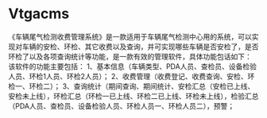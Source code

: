 # Vtgacms
 《车辆尾气检测收费管理系统》是一款适用于车辆尾气检测中心用的系统，可以实现对车辆的安检、环检、其它收费以及查询，并可实现哪些车辆是否安检了，是否环检了以及各项查询统计等功能，是一款有效的管理软件，具体功能包话如下： 该软件的功能主要包括： 1、基本信息（车辆类型、PDA人员、查检员、设备检验人员、环检1人员、环检2人员）； 2、收费管理（收费登记、收费查询、安检、环检一、环检二）； 3、查询统计（期间查询、期间统计、安检汇总（安检已上线、安检未上线），环检汇总（环检一已上线、环检二已上线、环检未上线），检验汇总（PDA人员、查检员、设备检验人员、环检人员一、环检人员二），预警；
